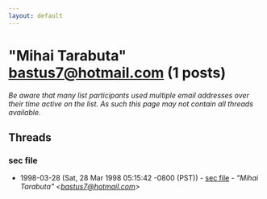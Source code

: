 ```yaml
---
layout: default
---
```


# "Mihai Tarabuta" <bastus7@hotmail.com> (1 posts)

_Be aware that many list participants used multiple email addresses over their time active on the list. As such this page may not contain all threads available._

## Threads

### sec file
+ 1998-03-28 (Sat, 28 Mar 1998 05:15:42 -0800 (PST)) - [sec file](/archive/1998/03/e1245becb7a977abe3d57f192db7162b7c62753651b0ec34e8c79e786400fc2e) - _"Mihai Tarabuta" \<bastus7@hotmail.com\>_

